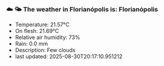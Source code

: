 ### ☁️ 🌤️  The weather in Florianópolis is: Florianópolis

- Temperature: 21.57°C
- On flesh: 21.69°C
- Relative air humidity: 73%
- Rain: 0.0 mm
- Description: Few clouds
- last updated: 2025-08-30T20:17:10.951212

